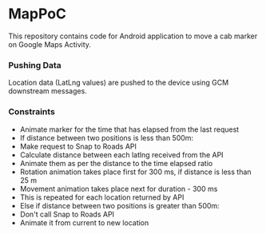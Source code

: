 # MapPoC

This repository contains code for Android application to move a cab marker on Google Maps Activity.

### Pushing Data

Location data (LatLng values) are pushed to the device using GCM downstream messages.

### Constraints
- Animate marker for the time that has elapsed from the last request
- If distance between two positions is less than 500m:
 -  Make request to Snap to Roads API
  - Calculate distance between each latlng received from the API
  - Animate them as per the distance to the time elapsed ratio
  - Rotation animation takes place first for 300 ms, if distance is less than 25 m
  - Movement animation takes place next for duration - 300 ms
  - This is repeated for each location returned by API
- Else if distance between two positions is greater than 500m:
 - Don't call Snap to Roads API
 - Animate it from current to new location
 

